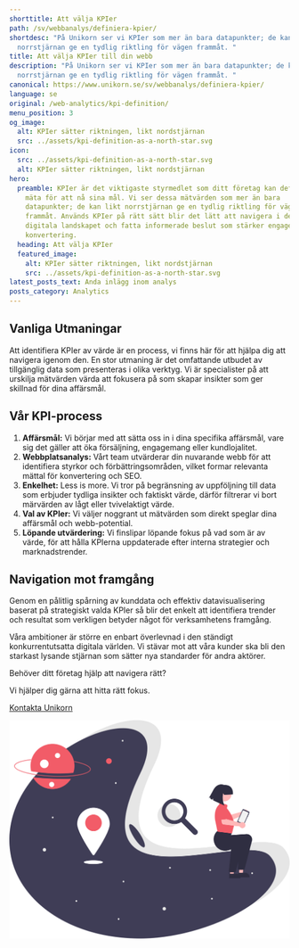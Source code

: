```yaml
---
shorttitle: Att välja KPIer
path: /sv/webbanalys/definiera-kpier/
shortdesc: "På Unikorn ser vi KPIer som mer än bara datapunkter; de kan likt
  norrstjärnan ge en tydlig riktling för vägen frammåt. "
title: Att välja KPIer till din webb
description: "På Unikorn ser vi KPIer som mer än bara datapunkter; de kan likt
  norrstjärnan ge en tydlig riktling för vägen frammåt. "
canonical: https://www.unikorn.se/sv/webbanalys/definiera-kpier/
language: se
original: /web-analytics/kpi-definition/
menu_position: 3
og_image:
  alt: KPIer sätter riktningen, likt nordstjärnan
  src: ../assets/kpi-definition-as-a-north-star.svg
icon:
  src: ../assets/kpi-definition-as-a-north-star.svg
  alt: KPIer sätter riktningen, likt nordstjärnan
hero:
  preamble: KPIer är det viktigaste styrmedlet som ditt företag kan definiera och
    mäta för att nå sina mål. Vi ser dessa mätvärden som mer än bara
    datapunkter; de kan likt norrstjärnan ge en tydlig riktling för vägen
    frammåt. Används KPIer på rätt sätt blir det lätt att navigera i det
    digitala landskapet och fatta informerade beslut som stärker engagemang och
    konvertering.
  heading: Att välja KPIer
  featured_image:
    alt: KPIer sätter riktningen, likt nordstjärnan
    src: ../assets/kpi-definition-as-a-north-star.svg
latest_posts_text: Anda inlägg inom analys
posts_category: Analytics
---
```

## Vanliga Utmaningar

Att identifiera KPIer av värde är en process, vi finns här för att hjälpa dig att navigera igenom den. En stor utmaning är det omfattande utbudet av tillgänglig data som presenteras i olika verktyg. Vi är specialister på att urskilja mätvärden värda att fokusera på som skapar insikter som ger skillnad för dina affärsmål.

## Vår KPI-process

1. **Affärsmål:** Vi börjar med att sätta oss in i dina specifika affärsmål, vare sig det gäller att öka försäljning, engagemang eller kundlojalitet.
2. **Webbplatsanalys:** Vårt team utvärderar din nuvarande webb för att identifiera styrkor och förbättringsområden, vilket formar relevanta mättal för konvertering och SEO.
3. **Enkelhet:** Less is more. Vi tror på begränsning av uppföljning till data som erbjuder tydliga insikter och faktiskt värde, därför filtrerar vi bort märvärden av lågt eller tvivelaktigt värde.
4. **Val av KPIer:** Vi väljer noggrant ut mätvärden som direkt speglar dina affärsmål och webb-potential.
5. **Löpande utvärdering:** Vi finslipar löpande fokus på vad som är av värde, för att hålla KPIerna uppdaterade efter interna strategier och marknadstrender.

## N﻿avigation mot framgång

Genom en pålitlig spårning av kunddata och effektiv datavisualisering baserat på strategiskt valda KPIer så blir det enkelt att identifiera trender och resultat som verkligen betyder något för verksamhetens framgång. 

Våra ambitioner är större en enbart överlevnad i den ständigt konkurrentutsatta digitala världen. Vi stävar mot att våra kunder ska bli den starkast lysande stjärnan som sätter nya standarder för andra aktörer.

Behöver ditt företag hjälp att navigera rätt?

Vi hjälper dig gärna att hitta rätt fokus.

[Kontakta Unikorn](https://www.unikorn.se/sv/kontakt/)



![KPI navigation](../assets/kpi-navigation.svg "KPI navigation")